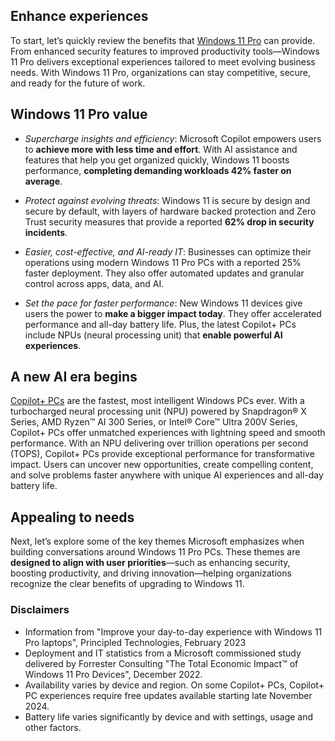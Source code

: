## Enhance experiences

To start, let’s quickly review the benefits that [Windows 11 Pro](https://www.microsoft.com/windows/business/c/windows-11-pro-powers-of-me?ef_id=_k_ea579a28262e14db7c33fd708a5cf525_k_&OCID=AIDcmm4tp9grb9_SEM__k_ea579a28262e14db7c33fd708a5cf525_k_&msclkid=ea579a28262e14db7c33fd708a5cf525#WhyWindows11Pro) can provide. From enhanced security features to improved productivity tools—Windows 11 Pro delivers exceptional experiences tailored to meet evolving business needs. With Windows 11 Pro, organizations can stay competitive, secure, and ready for the future of work.

## Windows 11 Pro value

- _Supercharge insights and efficiency_: Microsoft Copilot empowers users to **achieve more with less time and effort**. With AI assistance and features that help you get organized quickly, Windows 11 boosts performance, **completing demanding workloads 42% faster on average**.

- _Protect against evolving threats_: Windows 11 is secure by design and secure by default, with layers of hardware backed protection and Zero Trust security measures that provide a reported **62% drop in security incidents**.

- _Easier, cost-effective, and AI-ready IT_: Businesses can optimize their operations using modern Windows 11 Pro PCs with a reported 25% faster deployment. They also offer automated updates and granular control across apps, data, and AI.

- _Set the pace for faster performance_: New Windows 11 devices give users the power to **make a bigger impact today**. They offer accelerated performance and all-day battery life. Plus, the latest Copilot+ PCs include NPUs (neural processing unit) that **enable powerful AI experiences**.

## A new AI era begins

[Copilot+ PCs](https://www.microsoft.com/windows/copilot-plus-pcs?msockid=3acc3426320e6adb17ce20ab33a66b84) are the fastest, most intelligent Windows PCs ever. With a turbocharged neural processing unit (NPU) powered by Snapdragon® X Series, AMD Ryzen™ AI 300 Series, or Intel® Core™ Ultra 200V Series, Copilot+ PCs offer unmatched experiences with lightning speed and smooth performance. With an NPU delivering over trillion operations per second (TOPS), Copilot+ PCs provide exceptional performance for transformative impact. Users can uncover new opportunities, create compelling content, and solve problems faster anywhere with unique AI experiences and all-day battery life.

## Appealing to needs

Next, let’s explore some of the key themes Microsoft emphasizes when building conversations around Windows 11 Pro PCs. These themes are **designed to align with user priorities**—such as enhancing security, boosting productivity, and driving innovation—helping organizations recognize the clear benefits of upgrading to Windows 11.

### Disclaimers

- Information from "Improve your day-to-day experience with Windows 11 Pro laptops", Principled Technologies, February 2023
- Deployment and IT statistics from a Microsoft commissioned study delivered by Forrester Consulting "The Total Economic Impact™ of Windows 11 Pro Devices", December 2022.
- Availability varies by device and region. On some Copilot+ PCs, Copilot+ PC experiences require free updates available starting late November 2024.
- Battery life varies significantly by device and with settings, usage and other factors.